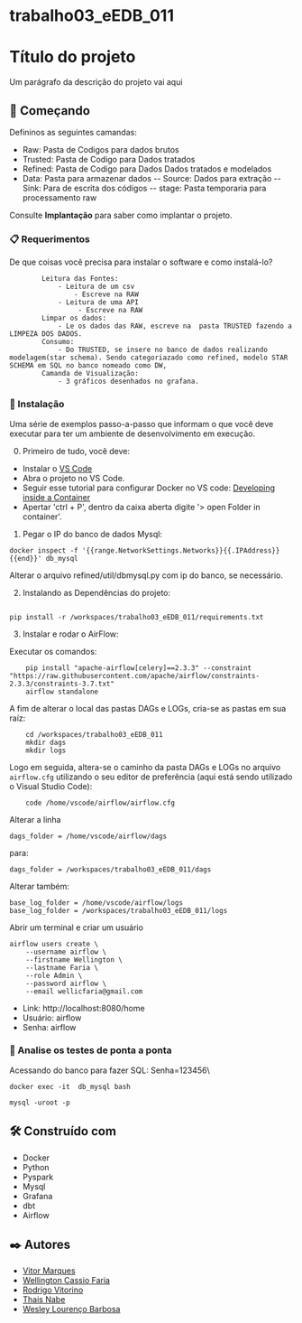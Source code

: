 # trabalho03_eEDB_011

# Título do projeto

Um parágrafo da descrição do projeto vai aqui

## 🚀 Começando

Defininos as seguintes camandas: 

- Raw: Pasta de Codigos para dados brutos
- Trusted: Pasta de Codigo para Dados tratados
- Refined: Pasta de Codigo para Dados Dados tratados e modelados
- Data: Pasta para armazenar dados
-- Source: Dados para extração
-- Sink: Para de escrita dos códigos
-- stage: Pasta temporaria para processamento raw

Consulte **Implantação** para saber como implantar o projeto.

### 📋 Requerimentos

De que coisas você precisa para instalar o software e como instalá-lo?

```
        Leitura das Fontes:
            - Leitura de um csv
                - Escreve na RAW 
            - Leitura de uma API
                 - Escreve na RAW
        Limpar os dados:
            - Le os dados das RAW, escreve na  pasta TRUSTED fazendo a LIMPEZA DOS DADOS.
        Consumo:
            - Do TRUSTED, se insere no banco de dados realizando modelagem(star schema). Sendo categoriazado como refined, modelo STAR SCHEMA em SQL no banco nomeado como DW, 
        Camanda de Visualização: 
            - 3 gráficos desenhados no grafana.  
```



### 🔧 Instalação

Uma série de exemplos passo-a-passo que informam o que você deve executar para ter um ambiente de desenvolvimento em execução.

0) Primeiro de tudo, você deve:

* Instalar o [VS Code](https://code.visualstudio.com/)
* Abra o projeto no VS Code.
* Seguir esse tutorial para configurar Docker no VS code: [Developing inside a Container](https://code.visualstudio.com/docs/remote/containers) 
* Apertar 'ctrl + P', dentro da caixa aberta digite '> open Folder in container'. 

1) Pegar o IP do banco de dados Mysql: 

```
docker inspect -f '{{range.NetworkSettings.Networks}}{{.IPAddress}}{{end}}' db_mysql
```

Alterar o arquivo refined/util/dbmysql.py com ip do banco, se necessário. 


2) Instalando as Dependências do projeto:
```

pip install -r /workspaces/trabalho03_eEDB_011/requirements.txt

```

3) Instalar e rodar o AirFlow:


Executar os comandos:
```
    pip install "apache-airflow[celery]==2.3.3" --constraint "https://raw.githubusercontent.com/apache/airflow/constraints-2.3.3/constraints-3.7.txt"
    airflow standalone
```

A fim de alterar o local das pastas DAGs e LOGs, cria-se as pastas em sua raíz:
```
    cd /workspaces/trabalho03_eEDB_011
    mkdir dags
    mkdir logs
```
Logo em seguida, altera-se o caminho da pasta DAGs e LOGs no arquivo `airflow.cfg` utilizando o seu editor de preferência (aqui está sendo utilizado o Visual Studio Code):
```
    code /home/vscode/airflow/airflow.cfg
```
Alterar a linha
```
dags_folder = /home/vscode/airflow/dags
```
para:
```
dags_folder = /workspaces/trabalho03_eEDB_011/dags
```

Alterar também:
```
base_log_folder = /home/vscode/airflow/logs
base_log_folder = /workspaces/trabalho03_eEDB_011/logs
```

Abrir um terminal e criar um usuário

```
airflow users create \
    --username airflow \
    --firstname Wellington \
    --lastname Faria \
    --role Admin \
    --password airflow \
    --email wellicfaria@gmail.com
```

* Link: http://localhost:8080/home
* Usuário: airflow
* Senha: airflow

### 🔩 Analise os testes de ponta a ponta


Acessando do banco para fazer SQL: 
Senha=123456\

```
docker exec -it  db_mysql bash

mysql -uroot -p
```

## 🛠️ Construído com

* Docker
* Python
* Pyspark
* Mysql
* Grafana
* dbt
* Airflow

## ✒️ Autores

* [Vitor Marques](https://github.com/vitormrqs)
* [Wellington Cassio Faria](https://github.com/wellicfaria)
* [Rodrigo Vitorino](https://github.com/digaumlv)
* [Thais Nabe](https://github.com/thaisnabe)
* [Wesley Lourenço Barbosa](https://github.com/wesleyloubar)